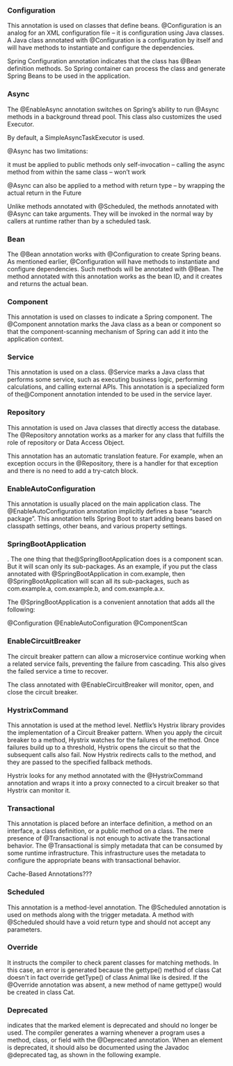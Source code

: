 ### Configuration

This annotation is used on classes that define beans. @Configuration is an analog for an XML configuration file – it is configuration using Java classes. A Java class annotated with @Configuration is a configuration by itself and will have methods to instantiate and configure the dependencies.

Spring Configuration annotation indicates that the class has @Bean definition methods. So Spring container can process the class and generate Spring Beans to be used in the application.

### Async

The @EnableAsync annotation switches on Spring’s ability to run @Async methods in a background thread pool. This class also customizes the used Executor.

By default, a SimpleAsyncTaskExecutor is used.

@Async has two limitations:

it must be applied to public methods only
self-invocation – calling the async method from within the same class – won’t work

@Async can also be applied to a method with return type – by wrapping the actual return in the Future

Unlike methods annotated with @Scheduled, the methods annotated with @Async can take arguments. They will be invoked in the normal way by callers at runtime rather than by a scheduled task.

### Bean

The @Bean annotation works with @Configuration to create Spring beans. As mentioned earlier, @Configuration will have methods to instantiate and configure dependencies. Such methods will be annotated with @Bean. The method annotated with this annotation works as the bean ID, and it creates and returns the actual bean.

### Component

This annotation is used on classes to indicate a Spring component. The @Component annotation marks the Java class as a bean or component so that the component-scanning mechanism of Spring can add it into the application context.

### Service

This annotation is used on a class. @Service marks a Java class that performs some service, such as executing business logic, performing calculations, and calling external APIs. This annotation is a specialized form of the@Component annotation intended to be used in the service layer.

### Repository
This annotation is used on Java classes that directly access the database. The @Repository annotation works as a marker for any class that fulfills the role of repository or Data Access Object.

This annotation has an automatic translation feature. For example, when an exception occurs in the @Repository, there is a handler for that exception and there is no need to add a try-catch block.

### EnableAutoConfiguration

This annotation is usually placed on the main application class. The @EnableAutoConfiguration annotation implicitly defines a base “search package”. This annotation tells Spring Boot to start adding beans based on classpath settings, other beans, and various property settings.

### SpringBootApplication

. The one thing that the@SpringBootApplication does is a component scan. But it will scan only its sub-packages. As an example, if you put the class annotated with @SpringBootApplication in com.example, then @SpringBootApplication will scan all its sub-packages, such as com.example.a, com.example.b, and com.example.a.x.

The @SpringBootApplication is a convenient annotation that adds all the following:

@Configuration
@EnableAutoConfiguration
@ComponentScan

### EnableCircuitBreaker

The circuit breaker pattern can allow a microservice continue working when a related service fails, preventing the failure from cascading. This also gives the failed service a time to recover.

The class annotated with @EnableCircuitBreaker will monitor, open, and close the circuit breaker.

### HystrixCommand

This annotation is used at the method level. Netflix’s Hystrix library provides the implementation of a Circuit Breaker pattern. When you apply the circuit breaker to a method, Hystrix watches for the failures of the method. Once failures build up to a threshold, Hystrix opens the circuit so that the subsequent calls also fail. Now Hystrix redirects calls to the method, and they are passed to the specified fallback methods.

Hystrix looks for any method annotated with the @HystrixCommand annotation and wraps it into a proxy connected to a circuit breaker so that Hystrix can monitor it.

### Transactional
This annotation is placed before an interface definition, a method on an interface, a class definition, or a public method on a class. The mere presence of @Transactional is not enough to activate the transactional behavior. The @Transactional is simply metadata that can be consumed by some runtime infrastructure. This infrastructure uses the metadata to configure the appropriate beans with transactional behavior.

Cache-Based Annotations???

### Scheduled

This annotation is a method-level annotation. The @Scheduled annotation is used on methods along with the trigger metadata. A method with @Scheduled should have a void return type and should not accept any parameters.

### Override 

It instructs the compiler to check parent classes for matching methods. In this case, an error is generated because the gettype() method of class Cat doesn't in fact override getType() of class Animal like is desired. If the @Override annotation was absent, a new method of name gettype() would be created in class Cat.

### Deprecated

indicates that the marked element is deprecated and should no longer be used. The compiler generates a warning whenever a program uses a method, class, or field with the @Deprecated annotation. When an element is deprecated, it should also be documented using the Javadoc @deprecated tag, as shown in the following example.
